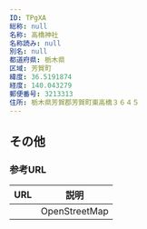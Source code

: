 ```yaml
---
ID: TPgXA
総称: null
名称: 高橋神社
名称読み: null
別名: null
都道府県: 栃木県
区域: 芳賀町
緯度: 36.5191874
経度: 140.043279
郵便番号: 3213313
住所: 栃木県芳賀郡芳賀町東高橋３６４５
---
```


## その他

### 参考URL

| URL | 説明          |
| --- | ------------- |
|     | OpenStreetMap |
